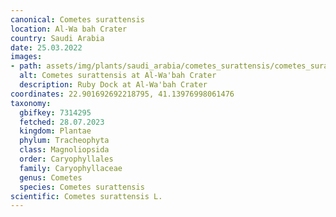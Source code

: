 ```yaml
---
canonical: Cometes surattensis
location: Al-Wa bah Crater
country: Saudi Arabia
date: 25.03.2022
images:
- path: assets/img/plants/saudi_arabia/cometes_surattensis/cometes_surattensis_1.jpg
  alt: Cometes surattensis at Al-Wa'bah Crater
  description: Ruby Dock at Al-Wa'bah Crater
coordinates: 22.901692692218795, 41.13976998061476
taxonomy:
  gbifkey: 7314295
  fetched: 28.07.2023
  kingdom: Plantae
  phylum: Tracheophyta
  class: Magnoliopsida
  order: Caryophyllales
  family: Caryophyllaceae
  genus: Cometes
  species: Cometes surattensis
scientific: Cometes surattensis L.
---
```

